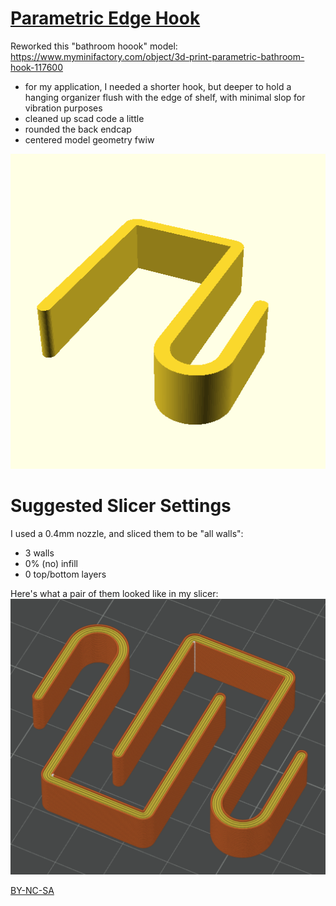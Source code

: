# [Parametric Edge Hook](https://than.gs/m/929226)

Reworked this "bathroom hoook" model: <https://www.myminifactory.com/object/3d-print-parametric-bathroom-hook-117600>

- for my application, I needed a shorter hook, but deeper to hold a hanging
  organizer flush with the edge of shelf, with minimal slop for vibration
  purposes
- cleaned up scad code a little
- rounded the back endcap
- centered model geometry fwiw

![Example Model Image](hook.png)

# Suggested Slicer Settings

I used a 0.4mm nozzle, and sliced them to be "all walls":
- 3 walls
- 0% (no) infill
- 0 top/bottom layers


Here's what a pair of them looked like in my slicer:
![Example Slicer Preview](hook_x2_sliced.png)

[BY-NC-SA](https://creativecommons.org/licenses/by-nc-sa/4.0/)
